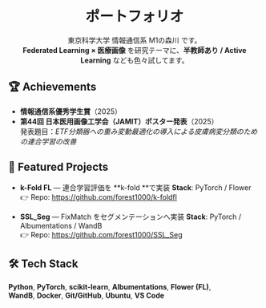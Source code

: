 <!-- プロフィール README for forest1000 -->
<h1 align="center">ポートフォリオ</h1>
<p align="center">
  東京科学大学 情報通信系 M1の森川</b> です。<br/>
  <b>Federated Learning × 医療画像</b> を研究テーマに、<b>半教師あり / Active Learning</b> なども色々試してます。
</p>

## 🏆 Achievements
- **情報通信系優秀学生賞**（2025）
- **第44回 日本医用画像工学会（JAMIT）ポスター発表**（2025）  
  発表題目：*ETF分類器への重み変動最適化の導入による皮膚病変分類のための連合学習の改善*

## 🧪 Featured Projects
- **k-Fold FL** — 連合学習評価を **k-fold **で実装
  **Stack**: PyTorch / Flower  
  👉 Repo: https://github.com/forest1000/k-foldfl

- **SSL_Seg** — FixMatch をセグメンテーションへ実装
  **Stack**: PyTorch / Albumentations / WandB  
  👉 Repo: https://github.com/forest1000/SSL_Seg



## 🛠️ Tech Stack
**Python**, **PyTorch**, **scikit-learn**, **Albumentations**, **Flower (FL)**,  
**WandB**, **Docker**, **Git/GitHub**, **Ubuntu**, **VS Code**
